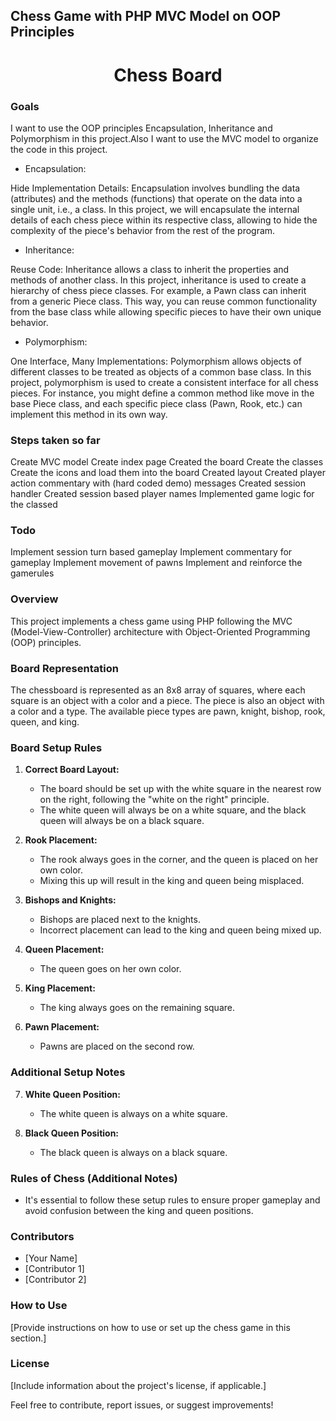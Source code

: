## Chess Game with PHP MVC Model on OOP Principles

<h1 align="center">Chess Board</h1>

### Goals

I want to use the OOP principles Encapsulation, Inheritance and Polymorphism in this project.Also I want to use the MVC model to organize the code in this project.

- Encapsulation:

Hide Implementation Details: Encapsulation involves bundling the data (attributes) and the methods (functions) that operate on the data into a single unit, i.e., a class. In this project, we will encapsulate the internal details of each chess piece within its respective class, allowing to hide the complexity of the piece's behavior from the rest of the program.

- Inheritance:

Reuse Code: Inheritance allows a class to inherit the properties and methods of another class. In this project, inheritance is used to create a hierarchy of chess piece classes. For example, a Pawn class can inherit from a generic Piece class. This way, you can reuse common functionality from the base class while allowing specific pieces to have their own unique behavior.

- Polymorphism:

One Interface, Many Implementations: Polymorphism allows objects of different classes to be treated as objects of a common base class. In this project, polymorphism is used to create a consistent interface for all chess pieces. For instance, you might define a common method like move in the base Piece class, and each specific piece class (Pawn, Rook, etc.) can implement this method in its own way.

### Steps taken so far

Create MVC model
Create index page
Created the board
Create the classes
Create the icons and load them into the board
Created layout
Created player action commentary with (hard coded demo) messages
Created session handler
Created session based player names
Implemented game logic for the classed

### Todo
Implement session turn based gameplay
Implement commentary for gameplay
Implement movement of pawns
Implement and reinforce the gamerules



### Overview

This project implements a chess game using PHP following the MVC (Model-View-Controller) architecture with Object-Oriented Programming (OOP) principles.

### Board Representation

The chessboard is represented as an 8x8 array of squares, where each square is an object with a color and a piece. The piece is also an object with a color and a type. The available piece types are pawn, knight, bishop, rook, queen, and king.

### Board Setup Rules

1. **Correct Board Layout:**
   - The board should be set up with the white square in the nearest row on the right, following the "white on the right" principle.
   - The white queen will always be on a white square, and the black queen will always be on a black square.

2. **Rook Placement:**
   - The rook always goes in the corner, and the queen is placed on her own color.
   - Mixing this up will result in the king and queen being misplaced.

3. **Bishops and Knights:**
   - Bishops are placed next to the knights.
   - Incorrect placement can lead to the king and queen being mixed up.

4. **Queen Placement:**
   - The queen goes on her own color.

5. **King Placement:**
   - The king always goes on the remaining square.

6. **Pawn Placement:**
   - Pawns are placed on the second row.

### Additional Setup Notes

7. **White Queen Position:**
   - The white queen is always on a white square.

8. **Black Queen Position:**
   - The black queen is always on a black square.

### Rules of Chess (Additional Notes)

- It's essential to follow these setup rules to ensure proper gameplay and avoid confusion between the king and queen positions.

### Contributors

- [Your Name]
- [Contributor 1]
- [Contributor 2]

### How to Use

[Provide instructions on how to use or set up the chess game in this section.]

### License

[Include information about the project's license, if applicable.]

Feel free to contribute, report issues, or suggest improvements!